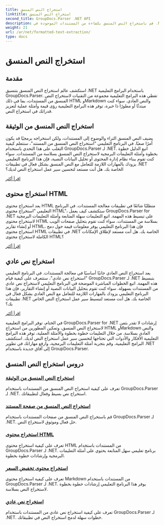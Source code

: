 ```yaml
---
title: استخراج النص المنسق
linktitle: استخراج النص المنسق
second_title: GroupDocs.Parser .NET API
description: قم باستخراج النص المنسق بكفاءة من المستندات الموجودة في .NET باستخدام GroupDocs.Parser. تعلم كيفية استخراج HTML وMarkdown والنص العادي بسلاسة.
weight: 21
url: /ar/net/formatted-text-extraction/
type: docs
---
```

# استخراج النص المنسق


## مقدمة

استكشف عالم استخراج النص المنسق بتنسيق .NET باستخدام البرامج التعليمية GroupDocs.Parser. تغطي هذه البرامج التعليمية مجموعة من التقنيات لاستخراج النص المنسق من المستندات، بما في ذلك HTML وMarkdown والنص العادي. سواء كنت مبتدئًا أو مطورًا ذا خبرة، توفر هذه البرامج التعليمية رؤى قيمة وأمثلة عملية لتعزيز قدراتك في استخراج النص.

## استخراج النص المنسق من الوثيقة

يضيف النص المنسق الثراء والوضوح إلى المستندات، ولكن استخراجه برمجيًا قد يكون أمرًا صعبًا. في البرنامج التعليمي "استخراج النص المنسق من المستند"، ستتعلم كيفية التغلب على هذا التحدي باستخدام GroupDocs.Parser لـ .NET. اتبع الدليل خطوة بخطوة وأمثلة التعليمات البرمجية لاستخراج النص المنسق بسلاسة من المستندات. سواء كنت تقوم ببناء نظام إدارة المحتوى أو تحليل البيانات النصية، فإن هذا البرنامج التعليمي يزودك بالمهارات اللازمة للتعامل مع النص المنسق بشكل فعال في تطبيقات .NET الخاصة بك. هل أنت مستعد لتحسين سير عمل استخراج النص لديك؟

[اقرأ أكثر](./extract-formatted-text-from-document/)

## استخراج محتوى HTML

يعد استخراج محتوى HTML متطلبًا شائعًا في تطبيقات معالجة المستندات. في البرنامج التعليمي "استخراج محتوى HTML"، ستكتشف كيف يعمل GroupDocs.Parser for .NET على تبسيط هذه المهمة. اتبع التعليمات سهلة المتابعة وأمثلة التعليمات البرمجية لاستخراج محتوى HTML بسلاسة من المستندات. سواء كنت تقوم بتحليل صفحات الويب أو إنشاء تقارير HTML، فإن هذا البرنامج التعليمي يوفر معلومات قيمة حول دمج استخراج محتوى HTML في تطبيقات .NET الخاصة بك. هل أنت مستعد لإطلاق الإمكانات الكاملة لاستخراج محتوى HTML؟

[اقرأ أكثر](./extract-html-content/)

## استخراج نص عادي

يعد استخراج النص العادي جانبًا أساسيًا في معالجة المستندات. في البرنامج التعليمي "استخراج نص عادي"، ستتعرف على كيفية قيام GroupDocs.Parser لـ .NET بتبسيط هذه المهمة. اتبع الخطوات المباشرة الموضحة في البرنامج التعليمي لاستخراج نص عادي من المستندات بسهولة. سواء كنت تقوم بتحليل البيانات النصية أو إنشاء التقارير، فإن هذا البرنامج التعليمي يزودك بالمهارات اللازمة للتعامل مع النص العادي بشكل فعال في تطبيقات .NET الخاصة بك. هل أنت مستعد لتبسيط سير عمل استخراج النص الخاص بك؟

[اقرأ أكثر](./extract-plain-text/)

في الختام، توفر البرامج التعليمية GroupDocs.Parser for .NET إرشادات لا تقدر بثمن لاستخراج النص المنسق، وتمكين المطورين من استخراج HTML وMarkdown والنص العادي بسلاسة. من خلال التعليمات خطوة بخطوة والأمثلة العملية، توفر هذه البرامج التعليمية الأفكار والأدوات التي تحتاجها لتحسين سير عمل استخراج النص لديك. استكشف البرامج التعليمية، وقم بتجربة أمثلة التعليمات البرمجية، وارفع مهاراتك في تطوير .NET إلى آفاق جديدة باستخدام GroupDocs.Parser.
## دروس استخراج النص المنسق
### [استخراج النص المنسق من الوثيقة](./extract-formatted-text-from-document/)
تعرف على كيفية استخراج النص المنسق من المستندات باستخدام GroupDocs.Parser لـ .NET. استخراج نص بسيط وفعال لتطبيقاتك.
### [استخراج النص المنسق من صفحة المستند](./extract-formatted-text-from-document-page/)
قم باستخراج النص المنسق من صفحات المستندات باستخدام GroupDocs.Parser لـ .NET. حل فعال وموثوق لاستخراج النص.
### [استخراج محتوى HTML](./extract-html-content/)
تعرف على كيفية استخراج محتوى HTML من المستندات باستخدام GroupDocs.Parser لـ .NET. برنامج تعليمي سهل المتابعة يحتوي على أمثلة التعليمات البرمجية وإرشادات خطوة بخطوة.
### [استخراج محتوى تخفيض السعر](./extract-markdown-content/)
تعرف على كيفية استخراج محتوى Markdown من المستندات باستخدام GroupDocs.Parser لـ .NET. يوفر هذا البرنامج التعليمي إرشادات خطوة بخطوة لاستخراج النص بسلاسة.
### [استخراج نص عادي](./extract-plain-text/)
تعرف على كيفية استخراج نص عادي من المستندات باستخدام GroupDocs.Parser لـ .NET. خطوات سهلة لدمج استخراج النص في تطبيقاتك.